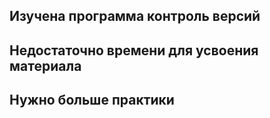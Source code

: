 ## Изучена программа контроль версий
## Недостаточно времени для усвоения материала
## Нужно больше практики
